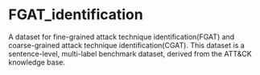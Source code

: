 # FGAT_identification
A dataset for fine-grained attack technique identification(FGAT) and coarse-grained attack technique identification(CGAT). This dataset is a sentence-level, multi-label benchmark dataset, derived from the ATT&CK knowledge base.
